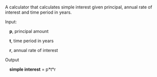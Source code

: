 A calculator that calculates simple interest given principal, annual rate of interest and time period in years.

Input:

&emsp;**p**, principal amount
   
&emsp;**t**, time period in years
   
&emsp;**r**, annual rate of interest

Output

&emsp;**simple interest** = p\*t\*r
